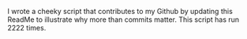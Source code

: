 I wrote a cheeky script that contributes to my Github by updating this ReadMe to illustrate why more than commits matter. This script has run 2222 times.